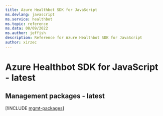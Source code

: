 ```yaml
---
title: Azure Healthbot SDK for JavaScript
ms.devlang: javascript
ms.service: healthbot
ms.topic: reference
ms.data: 08/09/2022
ms.author: jeffish
description: Reference for Azure Healthbot SDK for JavaScript
author: xirzec
---
```

# Azure Healthbot SDK for JavaScript - latest

## Management packages - latest
[!INCLUDE [mgmt-packages](healthbot-mgmt-index.md)]